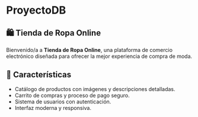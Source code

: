 # ProyectoDB

## 🛍️ Tienda de Ropa Online

Bienvenido/a a **Tienda de Ropa Online**, una plataforma de comercio electrónico diseñada para ofrecer la mejor experiencia de compra de moda.  

## 📌 Características  
- Catálogo de productos con imágenes y descripciones detalladas.  
- Carrito de compras y proceso de pago seguro.  
- Sistema de usuarios con autenticación.  
- Interfaz moderna y responsiva.  
